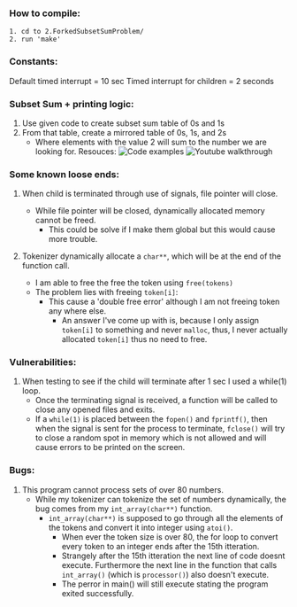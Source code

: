 ### How to compile:
	1. cd to 2.ForkedSubsetSumProblem/
	2. run 'make'

### Constants:
Default timed interrupt = 10 sec
Timed interrupt for children = 2 seconds

### Subset Sum + printing logic:
1. Use given code to create subset sum table of 0s and 1s
2. From that table, create a mirrored table of 0s, 1s, and 2s
    - Where elements with the value 2 will sum to the number we are looking for.
 Resouces:
 ![Code examples](https://www.geeksforgeeks.org/subset-sum-problem-dp-25/)
 ![Youtube walkthrough](https://www.youtube.com/watch?v=s6FhG--P7z0)
  

### Some known loose ends:
1. When child is terminated through use of signals, file pointer will close.
    - While file pointer will be closed, dynamically allocated memory cannot be freed.
        - This could be solve if I make them global but this would cause more trouble.

2. Tokenizer dynamically allocate a `char**`, which will be at the end of the function call.
    - I am able to free the free the token using `free(tokens)`
    - The problem lies with freeing `token[i]`:
        - This cause a 'double free error' although I am not freeing token any where else.
            - An answer I've come up with is, because I only assign `token[i]` to something and never `malloc`, thus, I never actually allocated `token[i]` thus no need to free.

### Vulnerabilities:
1. When testing to see if the child will terminate after 1 sec I used a while(1) loop.
    - Once the terminating signal is received, a function will be called to close any opened files and exits.
    - If a `while(1)` is placed between the `fopen()` and `fprintf()`, then when the signal is sent for the process to terminate, `fclose()` will try to close a random spot in memory which is not allowed and will cause errors to be printed on the screen.

### Bugs:
1. This program cannot process sets of over 80 numbers.
    - While my tokenizer can tokenize the set of numbers dynamically, the bug comes from my `int_array(char**)` function.
        - `int_array(char**)` is supposed to go through all the elements of the tokens and convert it into integer using `atoi()`.
            - When ever the token size is over 80, the for loop to convert every token to an integer ends after the 15th itteration. 
            - Strangely after the 15th itteration the next line of code doesnt execute. Furthermore the next line in the function that calls `int_array()` (which is `processor()`) also doesn't execute.
            - The perror in main() will still execute stating the program exited successfully.
